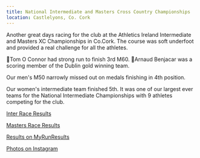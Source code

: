 ```yaml
---
title: National Intermediate and Masters Cross Country Championships
location: Castlelyons, Co. Cork
---
```


Another great days racing for the club at the Athletics Ireland Intermediate and Masters XC Championships in Co.Cork. The course was soft underfoot and provided a real challenge for all the athletes. 

🥉Tom O Connor had strong run to finish 3rd M60.
🥇Arnaud Benjacar was a scoring member of the Dublin gold winning team.

Our men's M50 narrowly missed out on medals finishing in 4th position. 

Our women's intermediate team finished 5th. It was one of our largest ever teams for the National Intermediate Championships with 9 athletes competing for the club.

<a href="/races/2022-02-13-National-Inter-XC/" target="_blank" rel="noopener noreferrer">Inter Race Results</a>

<a href="/races/2022-02-13-National-Masters-XC/" target="_blank" rel="noopener noreferrer">Masters Race Results</a>

<a href="https://www.myrunresults.com/events/irish_life_athletics_ireland_master_and_inter_xc_2022/4373/results" target="_blank" rel="noopener noreferrer">Results on MyRunResults</a>

<a href="https://www.instagram.com/p/CZ7kd6wMniD/" target="_blank" rel="noopener noreferrer">Photos on Instagram</a>
 
